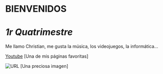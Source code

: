 #       BIENVENIDOS 
#     _1r Quatrimestre_
                                      
Me llamo Christian, me gusta la música, los videojuegos, la informática...

[Youtube](https://youtube.com)
[Una de mis páginas favoritas]

![URL](https://ep01.epimg.net/elpais/imagenes/2019/10/30/album/1572424649_614672_1572453030_noticia_normal.jpg)
[Una preciosa imagen]
